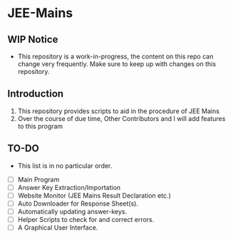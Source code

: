 # JEE-Mains

## WIP Notice

- This repository is a work-in-progress, the content on this repo can change very frequently. Make sure to keep up with changes on this repository.

## Introduction

1. This repository provides scripts to aid in the procedure of JEE Mains
2. Over the course of due time, Other Contributors and I will add features to this program

## TO-DO

- This list is in no particular order.

- [ ] Main Program
- [ ] Answer Key Extraction/Importation
- [ ] Website Monitor (JEE Mains Result Declaration etc.)
- [ ] Auto Downloader for Response Sheet(s).
- [ ] Automatically updating answer-keys.
- [ ] Helper Scripts to check for and correct errors.
- [ ] A Graphical User Interface.
